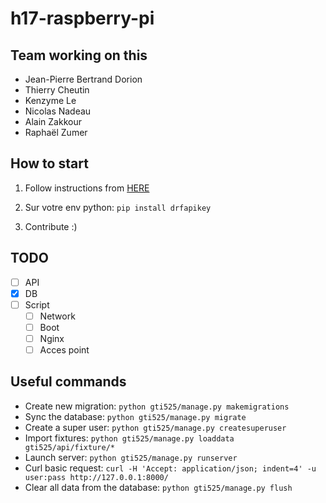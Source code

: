 # h17-raspberry-pi

## Team working on this
- Jean-Pierre Bertrand Dorion
- Thierry Cheutin
- Kenzyme Le
- Nicolas Nadeau
- Alain Zakkour
- Raphaël Zumer

## How to start
1. Follow instructions from [HERE](http://www.django-rest-framework.org/#quickstart)

2. Sur votre env python: `pip install drfapikey`

3. Contribute :)

## TODO
- [ ] API
- [x] DB
- [ ] Script
	- [ ] Network
	- [ ] Boot
	- [ ] Nginx
	- [ ] Acces point

## Useful commands
- Create new migration:
`python gti525/manage.py makemigrations`
- Sync the database:
`python gti525/manage.py migrate`
- Create a super user:
`python gti525/manage.py createsuperuser`
- Import fixtures:
`python gti525/manage.py loaddata gti525/api/fixture/*`
- Launch server:
`python gti525/manage.py runserver`
- Curl basic request:
`curl -H 'Accept: application/json; indent=4' -u user:pass http://127.0.0.1:8000/`
- Clear all data from the database:
`python gti525/manage.py flush`
